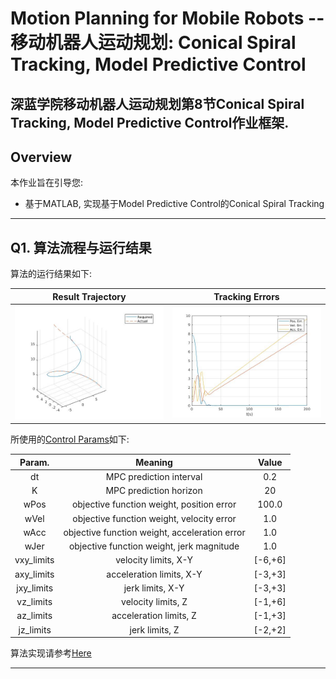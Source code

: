 # Motion Planning for Mobile Robots -- 移动机器人运动规划: Conical Spiral Tracking, Model Predictive Control

深蓝学院移动机器人运动规划第8节Conical Spiral Tracking, Model Predictive Control作业框架.
---

## Overview

本作业旨在引导您:

* 基于MATLAB, 实现基于Model Predictive Control的Conical Spiral Tracking

---

## Q1. 算法流程与运行结果

算法的运行结果如下:

Result Trajectory          |Tracking Errors
:-------------------------:|:-------------------------:
![Result Trajectory](doc/images/trajectory.jpg)  |  ![Tracking Error](doc/images/error.jpg)

所使用的[Control Params](linear_mpc_tracking.m)如下:

|   Param.   |                    Meaning                    |  Value  |
|:----------:|:---------------------------------------------:|:-------:|
|     dt     |            MPC prediction interval            |   0.2   |
|      K     |             MPC prediction horizon            |    20   |
|    wPos    |   objective function weight, position error   |  100.0  |
|    wVel    |   objective function weight, velocity error   |   1.0   |
|    wAcc    | objective function weight, acceleration error |   1.0   |
|    wJer    |   objective function weight, jerk magnitude   |   1.0   |
| vxy_limits |              velocity limits, X-Y             | [-6,+6] |
| axy_limits |            acceleration limits, X-Y           | [-3,+3] |
| jxy_limits |                jerk limits, X-Y               | [-3,+3] |
|  vz_limits |               velocity limits, Z              | [-1,+6] |
|  az_limits |             acceleration limits, Z            | [-1,+3] |
|  jz_limits |                 jerk limits, Z                | [-2,+2] |

算法实现请参考[Here](linear_mpc_tracking.m)

---